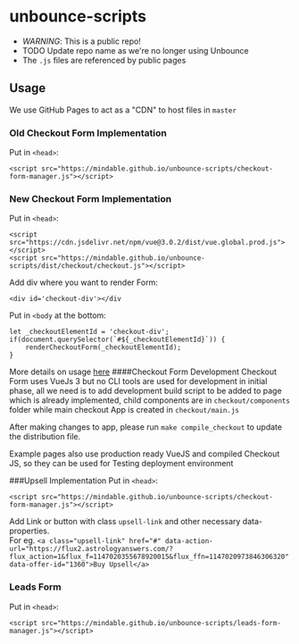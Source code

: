 # unbounce-scripts
- *WARNING*: This is a public repo!
- TODO Update repo name as we're no longer using Unbounce
- The `.js` files are referenced by public pages

## Usage
We use GitHub Pages to act as a "CDN" to host files in `master`

### Old Checkout Form Implementation
Put in `<head>`:
```
<script src="https://mindable.github.io/unbounce-scripts/checkout-form-manager.js"></script>
```

### New Checkout Form Implementation
Put in `<head>`:
```
<script src="https://cdn.jsdelivr.net/npm/vue@3.0.2/dist/vue.global.prod.js"></script>
<script src="https://mindable.github.io/unbounce-scripts/dist/checkout/checkout.js"></script>
```
Add div where you want to render Form:
```
<div id='checkout-div'></div
```
Put in `<body` at the bottom:
```
let _checkoutElementId = 'checkout-div';
if(document.querySelector(`#${_checkoutElementId}`)) {
    renderCheckoutForm(_checkoutElementId);
}
```
More details on usage [here](https://mindable.github.io/unbounce-scripts/checkout/usage/index.html)
####Checkout Form Development
Checkout Form uses VueJs 3 but no CLI tools are used for development in initial phase, all we need is to add development build script to be added to page which is already implemented, child components are in `checkout/components` folder while main checkout App is created in `checkout/main.js`  

After making changes to app, please run `make compile_checkout` to update the distribution file.  

Example pages also use production ready VueJS and compiled Checkout JS, so they can be used for Testing deployment environment 

###Upsell Implementation
Put in `<head>`:
```
<script src="https://mindable.github.io/unbounce-scripts/checkout-form-manager.js"></script>
```
Add Link or button with class `upsell-link` and other necessary data-properties.  
For eg. ```<a class="upsell-link"
href="#"
data-action-url="https://flux2.astrologyanswers.com/?flux_action=1&flux_f=1147020355678920015&flux_ffn=1147020973846306320"
data-offer-id="1360">Buy Upsell</a>```

### Leads Form
Put in `<head>`:
```
<script src="https://mindable.github.io/unbounce-scripts/leads-form-manager.js"></script>
```
